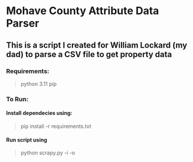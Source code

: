 # Mohave County Attribute Data Parser

## This is a script I created for William Lockard (my dad) to parse a CSV file to get property data

### Requirements:
>python 3.11
>pip


### To Run:
#### Install dependecies using:
>pip install -r requirements.txt

#### Run script using
>python scrapy.py -i <path-to-input-file> -o <name-of-output-file>
